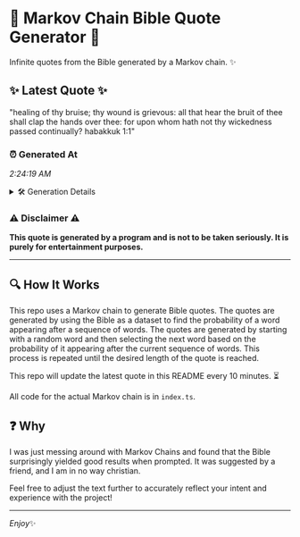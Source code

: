 # 📖 Markov Chain Bible Quote Generator 📖

Infinite quotes from the Bible generated by a Markov chain. ✨

## ✨ Latest Quote ✨
"healing of thy bruise; thy wound is grievous: all that hear the bruit of thee shall clap the hands over thee: for upon whom hath not thy wickedness passed continually? habakkuk 1:1"

### ⏰ Generated At
*2:24:19 AM*

<details>
    <summary>🛠️ Generation Details</summary>
    <p>
        <strong>🌱 Seed:</strong> healing<br>
        <strong>🔄 Iterations:</strong> 31<br>
        <strong>📜 Context History:</strong><br>[ healing ]: of<br>[ healing, of ]: thy<br>[ healing, of, thy ]: bruise;<br>[ healing, of, thy, bruise; ]: thy<br>[ healing, of, thy, bruise;, thy ]: wound<br>[ healing, of, thy, bruise;, thy, wound ]: is<br>[ of, thy, bruise;, thy, wound, is ]: grievous:<br>[ thy, bruise;, thy, wound, is, grievous: ]: all<br>[ bruise;, thy, wound, is, grievous:, all ]: that<br>[ thy, wound, is, grievous:, all, that ]: hear<br>[ wound, is, grievous:, all, that, hear ]: the<br>[ is, grievous:, all, that, hear, the ]: bruit<br>[ grievous:, all, that, hear, the, bruit ]: of<br>[ all, that, hear, the, bruit, of ]: thee<br>[ that, hear, the, bruit, of, thee ]: shall<br>[ hear, the, bruit, of, thee, shall ]: clap<br>[ the, bruit, of, thee, shall, clap ]: the<br>[ bruit, of, thee, shall, clap, the ]: hands<br>[ of, thee, shall, clap, the, hands ]: over<br>[ thee, shall, clap, the, hands, over ]: thee:<br>[ shall, clap, the, hands, over, thee: ]: for<br>[ clap, the, hands, over, thee:, for ]: upon<br>[ the, hands, over, thee:, for, upon ]: whom<br>[ hands, over, thee:, for, upon, whom ]: hath<br>[ over, thee:, for, upon, whom, hath ]: not<br>[ thee:, for, upon, whom, hath, not ]: thy<br>[ for, upon, whom, hath, not, thy ]: wickedness<br>[ upon, whom, hath, not, thy, wickedness ]: passed<br>[ whom, hath, not, thy, wickedness, passed ]: continually?<br>[ hath, not, thy, wickedness, passed, continually? ]: habakkuk<br>[ not, thy, wickedness, passed, continually?, habakkuk ]: 1:1<br>
    </p>
</details>

### ⚠️ Disclaimer ⚠️
**This quote is generated by a program and is not to be taken seriously. It is purely for entertainment purposes.**

---

## 🔍 How It Works

This repo uses a Markov chain to generate Bible quotes. The quotes are generated by using the Bible as a dataset to find the probability of a word appearing after a sequence of words. The quotes are generated by starting with a random word and then selecting the next word based on the probability of it appearing after the current sequence of words. This process is repeated until the desired length of the quote is reached.

This repo will update the latest quote in this README every 10 minutes. ⏳

All code for the actual Markov chain is in `index.ts`.

## ❓ Why

I was just messing around with Markov Chains and found that the Bible surprisingly yielded good results when prompted. 
It was suggested by a friend, and I am in no way christian.

Feel free to adjust the text further to accurately reflect your intent and experience with the project!

---

*Enjoy*✨
